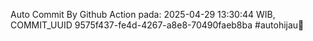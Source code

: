 Auto Commit By Github Action pada: 2025-04-29 13:30:44 WIB, COMMIT_UUID 9575f437-fe4d-4267-a8e8-70490faeb8ba #autohijau🗿

